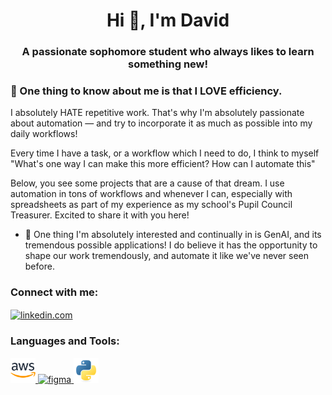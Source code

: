 <h1 align="center">Hi 👋, I'm David</h1>
<h3 align="center">A passionate sophomore student who always likes to learn something new!</h3>


### 🔭 One thing to know about me is that I LOVE efficiency.

I absolutely HATE repetitive work. That's why I'm absolutely passionate about automation — and try to incorporate it as much as possible into my daily workflows!

Every time I have a task, or a workflow which I need to do, I think to myself "What's one way I can make this more efficient? How can I automate this"

Below, you see some projects that are a cause of that dream. I use automation in tons of workflows and whenever I can, especially with spreadsheets as part of my experience as my school's Pupil Council Treasurer. Excited to share it with you here!


- 🌱 One thing I'm absolutely interested and continually in is GenAI, and its tremendous possible applications! I do believe it has the opportunity to shape our work tremendously, and automate it like we've never seen before.

<h3 align="left">Connect with me:</h3>
<p align="left">
<a href="https://www.linkedin.com/in/hans-david-viloria-8a975a261/" target="blank"><img align="center" src="https://raw.githubusercontent.com/rahuldkjain/github-profile-readme-generator/master/src/images/icons/Social/linked-in-alt.svg" alt="linkedin.com" height="30" width="40" /></a>
</p>

<h3 align="left">Languages and Tools:</h3>
<p align="left"> <a href="https://aws.amazon.com" target="_blank" rel="noreferrer"> <img src="https://raw.githubusercontent.com/devicons/devicon/master/icons/amazonwebservices/amazonwebservices-original-wordmark.svg" alt="aws" width="40" height="40"/> </a> <a href="https://www.figma.com/" target="_blank" rel="noreferrer"> <img src="https://www.vectorlogo.zone/logos/figma/figma-icon.svg" alt="figma" width="40" height="40"/> </a> <a href="https://www.python.org" target="_blank" rel="noreferrer"> <img src="https://raw.githubusercontent.com/devicons/devicon/master/icons/python/python-original.svg" alt="python" width="40" height="40"/> </a> </p>

<!--
**hdavidviloria/hdavidviloria** is a ✨ _special_ ✨ repository because its `README.md` (this file) appears on your GitHub profile.

Here are some ideas to get you started:

- 🔭 I’m currently working on ...
- 🌱 I’m currently learning ...
- 👯 I’m looking to collaborate on ...
- 🤔 I’m looking for help with ...
- 💬 Ask me about ...
- 📫 How to reach me: ...
- 😄 Pronouns: ...
- ⚡ Fun fact: ...
-->
